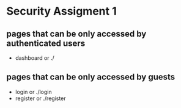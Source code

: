 # Security Assigment 1
## pages that can be only accessed by authenticated users
- dashboard or ./
## pages that can be only accessed by guests
- login or ./login
- register or ./register 
